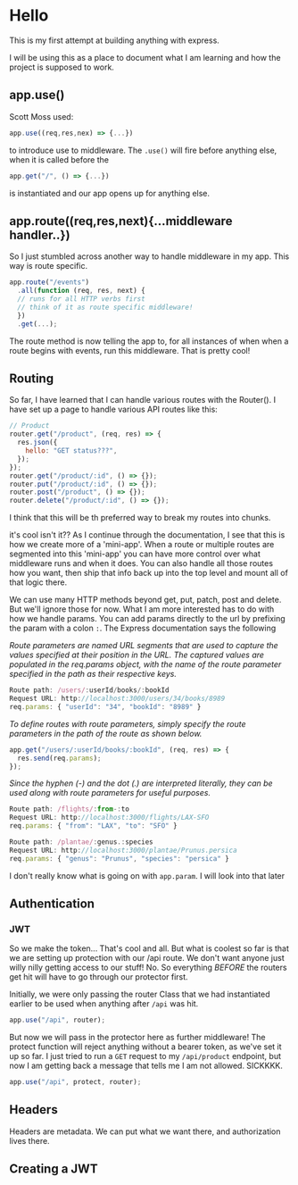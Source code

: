 # Hello

This is my first attempt at building anything with express.

I will be using this as a place to document what I am learning and how the project is supposed to work.

## app.use()

Scott Moss used:

```js
app.use((req,res,nex) => {...})
```

to introduce use to middleware. The `.use()` will fire before anything else, when it is called before the

```js
app.get("/", () => {...})
```

is instantiated and our app opens up for anything else.

## app.route((req,res,next){...middleware handler..})

So I just stumbled across another way to handle middleware in my app. This way is route specific.

```js
app.route("/events")
  .all(function (req, res, next) {
  // runs for all HTTP verbs first
  // think of it as route specific middleware!
  })
  .get(...);
```

The route method is now telling the app to, for all instances of when when a route begins with events, run this middleware. That is pretty cool!

## Routing

So far, I have learned that I can handle various routes with the Router(). I have set up a page to handle various API routes like this:

```js
// Product
router.get("/product", (req, res) => {
  res.json({
    hello: "GET status???",
  });
});
router.get("/product/:id", () => {});
router.put("/product/:id", () => {});
router.post("/product", () => {});
router.delete("/product/:id", () => {});
```

I think that this will be th preferred way to break my routes into chunks.

it's cool isn't it?? As I continue through the documentation, I see that this is how we create more of a 'mini-app'. When a route or multiple routes are segmented into this 'mini-app' you can have more control over what middleware runs and when it does. You can also handle all those routes how you want, then ship that info back up into the top level and mount all of that logic there.

We can use many HTTP methods beyond get, put, patch, post and delete. But we'll ignore those for now. What I am more interested has to do with how we handle params. You can add params directly to the url by prefixing the param with a colon `:`. The Express documentation says the following

_Route parameters are named URL segments that are used to capture the values specified at their position in the URL. The captured values are populated in the req.params object, with the name of the route parameter specified in the path as their respective keys._

```js
Route path: /users/:userId/books/:bookId
Request URL: http://localhost:3000/users/34/books/8989
req.params: { "userId": "34", "bookId": "8989" }
```

_To define routes with route parameters, simply specify the route parameters in the path of the route as shown below._

```js
app.get("/users/:userId/books/:bookId", (req, res) => {
  res.send(req.params);
});
```

_Since the hyphen (-) and the dot (.) are interpreted literally, they can be used along with route parameters for useful purposes._

```js
Route path: /flights/:from-:to
Request URL: http://localhost:3000/flights/LAX-SFO
req.params: { "from": "LAX", "to": "SFO" }

Route path: /plantae/:genus.:species
Request URL: http://localhost:3000/plantae/Prunus.persica
req.params: { "genus": "Prunus", "species": "persica" }
```

I don't really know what is going on with `app.param`. I will look into that later

## Authentication

### JWT

So we make the token... That's cool and all. But what is coolest so far is that we are setting up protection with our /api route. We don't want anyone just willy nilly getting access to our stuff! No. So everything _BEFORE_ the routers get hit will have to go through our protector first.

Initially, we were only passing the router Class that we had instantiated earlier to be used when anything after `/api` was hit.

```js
app.use("/api", router);
```

But now we will pass in the protector here as further middleware! The protect function will reject anything without a bearer token, as we've set it up so far. I just tried to run a `GET` request to my `/api/product` endpoint, but now I am getting back a message that tells me I am not allowed. SICKKKK.

```js
app.use("/api", protect, router);
```

## Headers

Headers are metadata. We can put what we want there, and authorization lives there.

## Creating a JWT
